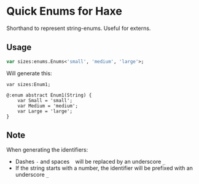 # Quick Enums for Haxe

Shorthand to represent string-enums. Useful for externs.

## Usage

```haxe
var sizes:enums.Enums<'small', 'medium', 'large'>;
```

Will generate this:

```
var sizes:Enum1;

@:enum abstract Enum1(String) {
	var Small = 'small';
	var Medium = 'medium';
	var Large = 'large';
}
```

## Note

When generating the identifiers:

- Dashes `-` and spaces ` ` will be replaced by an underscore `_`
- If the string starts with a number, the identifier will be prefixed with an underscore `_`
